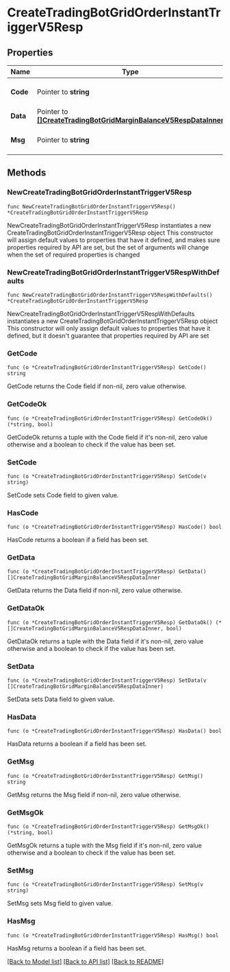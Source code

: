 # CreateTradingBotGridOrderInstantTriggerV5Resp

## Properties

Name | Type | Description | Notes
------------ | ------------- | ------------- | -------------
**Code** | Pointer to **string** |  | [optional] [default to ""]
**Data** | Pointer to [**[]CreateTradingBotGridMarginBalanceV5RespDataInner**](CreateTradingBotGridMarginBalanceV5RespDataInner.md) |  | [optional] 
**Msg** | Pointer to **string** |  | [optional] [default to ""]

## Methods

### NewCreateTradingBotGridOrderInstantTriggerV5Resp

`func NewCreateTradingBotGridOrderInstantTriggerV5Resp() *CreateTradingBotGridOrderInstantTriggerV5Resp`

NewCreateTradingBotGridOrderInstantTriggerV5Resp instantiates a new CreateTradingBotGridOrderInstantTriggerV5Resp object
This constructor will assign default values to properties that have it defined,
and makes sure properties required by API are set, but the set of arguments
will change when the set of required properties is changed

### NewCreateTradingBotGridOrderInstantTriggerV5RespWithDefaults

`func NewCreateTradingBotGridOrderInstantTriggerV5RespWithDefaults() *CreateTradingBotGridOrderInstantTriggerV5Resp`

NewCreateTradingBotGridOrderInstantTriggerV5RespWithDefaults instantiates a new CreateTradingBotGridOrderInstantTriggerV5Resp object
This constructor will only assign default values to properties that have it defined,
but it doesn't guarantee that properties required by API are set

### GetCode

`func (o *CreateTradingBotGridOrderInstantTriggerV5Resp) GetCode() string`

GetCode returns the Code field if non-nil, zero value otherwise.

### GetCodeOk

`func (o *CreateTradingBotGridOrderInstantTriggerV5Resp) GetCodeOk() (*string, bool)`

GetCodeOk returns a tuple with the Code field if it's non-nil, zero value otherwise
and a boolean to check if the value has been set.

### SetCode

`func (o *CreateTradingBotGridOrderInstantTriggerV5Resp) SetCode(v string)`

SetCode sets Code field to given value.

### HasCode

`func (o *CreateTradingBotGridOrderInstantTriggerV5Resp) HasCode() bool`

HasCode returns a boolean if a field has been set.

### GetData

`func (o *CreateTradingBotGridOrderInstantTriggerV5Resp) GetData() []CreateTradingBotGridMarginBalanceV5RespDataInner`

GetData returns the Data field if non-nil, zero value otherwise.

### GetDataOk

`func (o *CreateTradingBotGridOrderInstantTriggerV5Resp) GetDataOk() (*[]CreateTradingBotGridMarginBalanceV5RespDataInner, bool)`

GetDataOk returns a tuple with the Data field if it's non-nil, zero value otherwise
and a boolean to check if the value has been set.

### SetData

`func (o *CreateTradingBotGridOrderInstantTriggerV5Resp) SetData(v []CreateTradingBotGridMarginBalanceV5RespDataInner)`

SetData sets Data field to given value.

### HasData

`func (o *CreateTradingBotGridOrderInstantTriggerV5Resp) HasData() bool`

HasData returns a boolean if a field has been set.

### GetMsg

`func (o *CreateTradingBotGridOrderInstantTriggerV5Resp) GetMsg() string`

GetMsg returns the Msg field if non-nil, zero value otherwise.

### GetMsgOk

`func (o *CreateTradingBotGridOrderInstantTriggerV5Resp) GetMsgOk() (*string, bool)`

GetMsgOk returns a tuple with the Msg field if it's non-nil, zero value otherwise
and a boolean to check if the value has been set.

### SetMsg

`func (o *CreateTradingBotGridOrderInstantTriggerV5Resp) SetMsg(v string)`

SetMsg sets Msg field to given value.

### HasMsg

`func (o *CreateTradingBotGridOrderInstantTriggerV5Resp) HasMsg() bool`

HasMsg returns a boolean if a field has been set.


[[Back to Model list]](../README.md#documentation-for-models) [[Back to API list]](../README.md#documentation-for-api-endpoints) [[Back to README]](../README.md)


